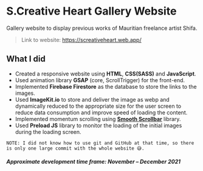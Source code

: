 # S.Creative Heart Gallery Website

Gallery website to display previous works of Mauritian freelance artist Shifa.

> Link to website: <https://screativeheart.web.app/>

## What I did

-   Created a responsive website using **HTML**, **CSS(SASS)** and **JavaScript**.
-   Used animation library **GSAP** (core, ScrollTrigger) for the front-end.
-   Implemented **Firebase Firestore** as the database to store the links to the images.
-   Used **ImageKit.io** to store and deliver the image as webp and dynamically reduced to the appropriate size for the user screen to reduce data consumption and improve speed of loading the content.
-   Implemented momentum scrolling using [**Smooth Scrollbar**](https://github.com/idiotWu/smooth-scrollbar) library.
-   Used **Preload JS** library to monitor the loading of the initial images during the loading screen.

```
NOTE: I did not know how to use git and GitHub at that time, so there is only one large commit with the whole website 😅.
```

##### Approximate development time frame: November – December 2021
